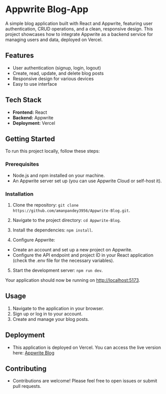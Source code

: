 # Appwrite Blog-App

A simple blog application built with React and Appwrite, featuring user authentication, CRUD operations, and a clean, responsive design. This project showcases how to integrate Appwrite as a backend service for managing users and data, deployed on Vercel.

## Features

- User authentication (signup, login, logout)
- Create, read, update, and delete blog posts
- Responsive design for various devices
- Easy to use interface

## Tech Stack

- **Frontend:** React
- **Backend:** Appwrite
- **Deployment:** Vercel

## Getting Started

To run this project locally, follow these steps:

### Prerequisites

- Node.js and npm installed on your machine.
- An Appwrite server set up (you can use Appwrite Cloud or self-host it).

### Installation

1. Clone the repository: `git clone https://github.com/amanpandey3956/Appwrite-Blog.git`.

2. Navigate to the project directory: `cd Appwrite-Blog`.

3. Install the dependencies: `npm install`.

4. Configure Appwrite:

* Create an account and set up a new project on Appwrite.
* Configure the API endpoint and project ID in your React application (check the .env file for the necessary variables).

5. Start the development server: `npm run dev`.

Your application should now be running on [http://localhost:5173](http://localhost:5173).

## Usage
1. Navigate to the application in your browser.
2. Sign up or log in to your account.
3. Create and manage your blog posts.

## Deployment
* This application is deployed on Vercel. You can access the live version here: [Appwrite Blog](https://appwrite-blog-vert.vercel.app)

## Contributing
* Contributions are welcome! Please feel free to open issues or submit pull requests.